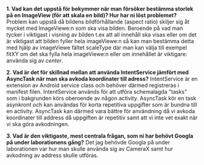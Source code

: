 **1. Vad kan det uppstå för bekymmer när man försöker bestämma storlek på en ImageView (för att skala en bild)? Hur har ni löst problemet?**
Problem kan uppstå då bildens bildförhållande (aspect ratio) skiljer sig åt mycket med ImageViewe:n som ska visa bilden. Beroende på vad man tycker i viktigast i visning av bilden t.ex att all innehåll ska visas eller om det är viktigast att bilden fyller hela imageViewe:n så kan man bestämma detta med hjälp av imageViewe fältet scaleType där man kan välja till exempel fitXY om det ska fylla hela imageViewe:n eller om innehållet är viktigare: använda sig av *center*.

**2. Vad är det för skillnad mellan att använda IntentService jämfört med AsyncTask när man ska avkoda koordinater till adress?**
IntentService är en extension av Android service class och behöver därmed registreras i manifest filen. IntentService används för att utföra schemalagda "tasks" som i bakgrunden körs oberoende av någon activity. AsyncTask kör en task asynkront och kan användas för korta repetitiva uppgifter som är bundna till en activity. AsyncTask kan därmed vara bättre för användning då vi avkoda koordinater till address då uppgiften är repetitiv samt att vi inte vet exakt när vi ska göra avkodningen.

**3. Vad är den viktigaste, mest centrala frågan, som ni har behövt Googla på under laborationens gång?**
Det jag behövde Googla på under laborationen var hur man skulle använda sig av CameraX samt hur avkodning av address skulle utföras.